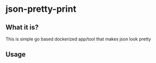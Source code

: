 # json-pretty-print

## What it is?
This is simple go based dockerized app/tool that makes json look pretty

## Usage
